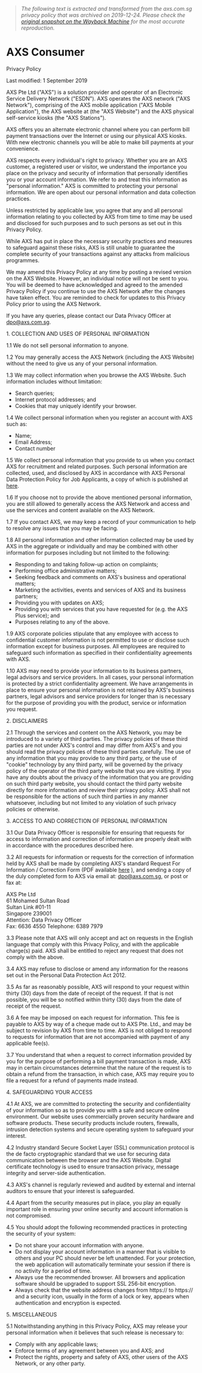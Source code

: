 > *The following text is extracted and transformed from the axs.com.sg privacy policy that was archived on 2019-12-24. Please check the [original snapshot on the Wayback Machine](https://web.archive.org/web/20191224180039id_/http%3A//axs.com.sg/privacyPolicy.php) for the most accurate reproduction.*

# AXS Consumer

Privacy Policy   


Last modified: 1 September 2019 

AXS Pte Ltd ("AXS") is a solution provider and operator of an Electronic Service Delivery Network ("ESDN"). AXS operates the AXS network ("AXS Network"), comprising of the AXS mobile application ("AXS Mobile Application"), the AXS website at (the "AXS Website") and the AXS physical self-service kiosks (the "AXS Stations"). 

AXS offers you an alternate electronic channel where you can perform bill payment transactions over the Internet or using our physical AXS kiosks. With new electronic channels you will be able to make bill payments at your convenience. 

AXS respects every individual's right to privacy. Whether you are an AXS customer, a registered user or visitor, we understand the importance you place on the privacy and security of information that personally identifies you or your account information. We refer to and treat this information as "personal information." AXS is committed to protecting your personal information. We are open about our personal information and data collection practices. 

Unless restricted by applicable law, you agree that any and all personal information relating to you collected by AXS from time to time may be used and disclosed for such purposes and to such persons as set out in this Privacy Policy. 

While AXS has put in place the necessary security practices and measures to safeguard against these risks, AXS is still unable to guarantee the complete security of your transactions against any attacks from malicious programmes. 

We may amend this Privacy Policy at any time by posting a revised version on the AXS Website. However, an individual notice will not be sent to you. You will be deemed to have acknowledged and agreed to the amended Privacy Policy if you continue to use the AXS Network after the changes have taken effect. You are reminded to check for updates to this Privacy Policy prior to using the AXS Network. 

If you have any queries, please contact our Data Privacy Officer at dpo@axs.com.sg. 

1\. COLLECTION AND USES OF PERSONAL INFORMATION

1.1 We do not sell personal information to anyone. 

1.2 You may generally access the AXS Network (including the AXS Website) without the need to give us any of your personal information. 

1.3 We may collect information when you browse the AXS Website. Such information includes without limitation: 

  * Search queries;
  * Internet protocol addresses; and
  * Cookies that may uniquely identify your browser.

  
1.4 We collect personal information when you register an account with AXS such as: 

  * Name;
  * Email Address;
  * Contact number

  
1.5 We collect personal information that you provide to us when you contact AXS for recruitment and related purposes. Such personal information are collected, used, and disclosed by AXS in accordance with AXS Personal Data Protection Policy for Job Applicants, a copy of which is published at [here](https://web.archive.org/web/20191224180039id_/http%3A//axs.com.sg/jobPrivacyPolicy.php). 

1.6 If you choose not to provide the above mentioned personal information, you are still allowed to generally access the AXS Network and access and use the services and content available on the AXS Network. 

1.7 If you contact AXS, we may keep a record of your communication to help to resolve any issues that you may be facing. 

1.8 All personal information and other information collected may be used by AXS in the aggregate or individually and may be combined with other information for purposes including but not limited to the following: 

  * Responding to and taking follow-up action on complaints;
  * Performing office administrative matters;
  * Seeking feedback and comments on AXS's business and operational matters;
  * Marketing the activities, events and services of AXS and its business partners;
  * Providing you with updates on AXS; 
  * Providing you with services that you have requested for (e.g. the AXS Plus service); and
  * Purposes relating to any of the above.

  
1.9 AXS corporate policies stipulate that any employee with access to confidential customer information is not permitted to use or disclose such information except for business purposes. All employees are required to safeguard such information as specified in their confidentiality agreements with AXS. 

1.10 AXS may need to provide your information to its business partners, legal advisors and service providers. In all cases, your personal information is protected by a strict confidentiality agreement. We have arrangements in place to ensure your personal information is not retained by AXS's business partners, legal advisors and service providers for longer than is necessary for the purpose of providing you with the product, service or information you request. 

2\. DISCLAIMERS

2.1 Through the services and content on the AXS Network, you may be introduced to a variety of third parties. The privacy policies of these third parties are not under AXS's control and may differ from AXS's and you should read the privacy policies of these third parties carefully. The use of any information that you may provide to any third party, or the use of "cookie" technology by any third party, will be governed by the privacy policy of the operator of the third party website that you are visiting. If you have any doubts about the privacy of the information that you are providing on such third party website, you should contact the third party website directly for more information and review their privacy policy. AXS shall not be responsible for the actions of such third parties in any manner whatsoever, including but not limited to any violation of such privacy policies or otherwise. 

3\. ACCESS TO AND CORRECTION OF PERSONAL INFORMATION

3.1 Our Data Privacy Officer is responsible for ensuring that requests for access to information and correction of information are properly dealt with in accordance with the procedures described here. 

3.2 All requests for information or requests for the correction of information held by AXS shall be made by completing AXS's standard Request For Information / Correction Form (PDF available [here](https://web.archive.org/web/20191224180039id_/http%3A//axs.com.sg/documents/AXSRequestForm.pdf) ), and sending a copy of the duly completed form to AXS via email at: dpo@axs.com.sg, or post or fax at: 

AXS Pte Ltd   
61 Mohamed Sultan Road  
Sultan Link #01-11  
Singapore 239001  
Attention: Data Privacy Officer   
Fax: 6636 4550 Telephone: 6389 7979

3.3 Please note that AXS will only accept and act on requests in the English language that comply with this Privacy Policy, and with the applicable charge(s) paid. AXS shall be entitled to reject any request that does not comply with the above. 

3.4 AXS may refuse to disclose or amend any information for the reasons set out in the Personal Data Protection Act 2012. 

3.5 As far as reasonably possible, AXS will respond to your request within thirty (30) days from the date of receipt of the request. If that is not possible, you will be so notified within thirty (30) days from the date of receipt of the request. 

3.6 A fee may be imposed on each request for information. This fee is payable to AXS by way of a cheque made out to AXS Pte. Ltd., and may be subject to revision by AXS from time to time. AXS is not obliged to respond to requests for information that are not accompanied with payment of any applicable fee(s). 

3.7 You understand that when a request to correct information provided by you for the purpose of performing a bill payment transaction is made, AXS may in certain circumstances determine that the nature of the request is to obtain a refund from the transaction, in which case, AXS may require you to file a request for a refund of payments made instead. 

4\. SAFEGUARDING YOUR ACCESS

4.1 At AXS, we are committed to protecting the security and confidentiality of your information so as to provide you with a safe and secure online environment. Our website uses commercially proven security hardware and software products. These security products include routers, firewalls, intrusion detection systems and secure operating system to safeguard your interest. 

4.2 Industry standard Secure Socket Layer (SSL) communication protocol is the de facto cryptographic standard that we use for securing data communication between the browser and the AXS Website. Digital certificate technology is used to ensure transaction privacy, message integrity and server-side authentication. 

4.3 AXS's channel is regularly reviewed and audited by external and internal auditors to ensure that your interest is safeguarded. 

4.4 Apart from the security measures put in place, you play an equally important role in ensuring your online security and account information is not compromised. 

4.5 You should adopt the following recommended practices in protecting the security of your system: 

  * Do not share your account information with anyone.
  * Do not display your account information in a manner that is visible to others and your PC should never be left unattended. For your protection, the web application will automatically terminate your session if there is no activity for a period of time.
  * Always use the recommended browser. All browsers and application software should be upgraded to support SSL 256-bit encryption.
  * Always check that the website address changes from https:// to https:// and a security icon, usually in the form of a lock or key, appears when authentication and encryption is expected.

  
5\. MISCELLANEOUS

5.1 Notwithstanding anything in this Privacy Policy, AXS may release your personal information when it believes that such release is necessary to: 

  * Comply with any applicable laws;
  * Enforce terms of any agreement between you and AXS; and
  * Protect the rights, property and safety of AXS, other users of the AXS Network, or any other party.


